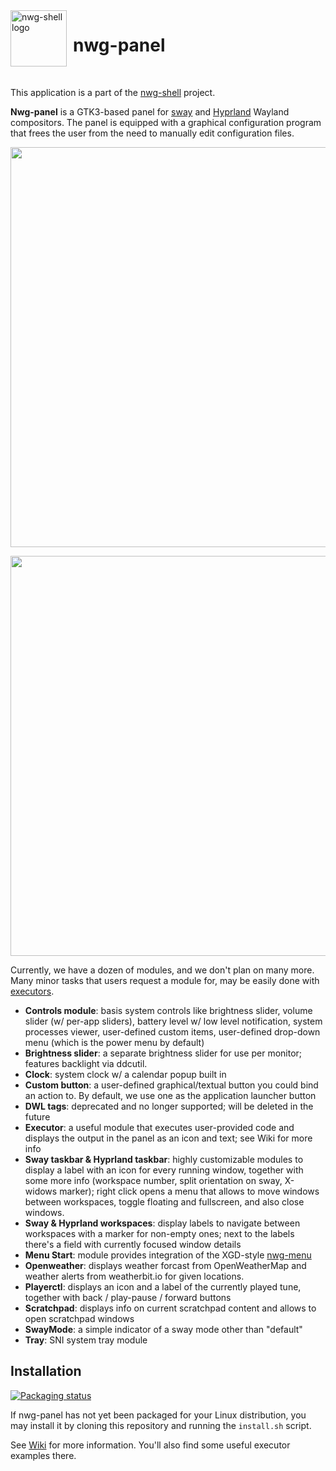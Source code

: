 <img src="https://github.com/nwg-piotr/nwg-panel/assets/20579136/36327f89-05b8-420d-998a-8f5f7d385545" width="90" style="margin-right:10px" align=left alt="nwg-shell logo">
<H1>nwg-panel</H1><br>

This application is a part of the [nwg-shell](https://nwg-piotr.github.io/nwg-shell) project.

**Nwg-panel** is a GTK3-based panel for [sway](https://github.com/swaywm/sway) and [Hyprland](https://github.com/hyprwm/Hyprland) 
Wayland compositors. The panel is equipped with a graphical configuration program that frees the user from the need to 
manually edit configuration files.

<img src="https://github.com/nwg-piotr/nwg-panel/assets/20579136/09866188-6819-4dfb-99df-40af53be859b" width=640><br>

<img src="https://github.com/nwg-piotr/nwg-panel/assets/20579136/1aeb8990-f355-4ba9-80e3-9aa2a46730ca" width=640><br>

Currently, we have a dozen of modules, and we don't plan on many more. Many minor tasks that users request a module for,
may be easily done with [executors](https://github.com/nwg-piotr/nwg-panel/wiki/modules:-Executor).

- **Controls module**: basis system controls like brightness slider, volume slider (w/ per-app sliders), battery 
level w/ low level notification, system processes viewer, user-defined custom items, user-defined drop-down menu 
(which is the power menu by default)
- **Brightness slider**: a separate brightness slider for use per monitor; features backlight via ddcutil.
- **Clock**: system clock w/ a calendar popup built in
- **Custom button**: a user-defined graphical/textual button you could bind an action to. By default, we use one as the 
application launcher button
- **DWL tags**: deprecated and no longer supported; will be deleted in the future
- **Executor**: a useful module that executes user-provided code and displays the output in the panel as an icon and 
text; see Wiki for more info
- **Sway taskbar & Hyprland taskbar**: highly customizable modules to display a label with an icon for every running 
window, together with some more info (workspace number, split orientation on sway, X-widows marker); right click opens 
a menu that allows to move windows between workspaces, toggle floating and fullscreen, and also close windows.
- **Sway & Hyprland workspaces**: display labels to navigate between workspaces with a marker for non-empty ones; next
to the labels there's a field with currently focused window details
- **Menu Start**: module provides integration of the XGD-style [nwg-menu](https://github.com/nwg-piotr/nwg-menu)
- **Openweather**: displays weather forcast from OpenWeatherMap and weather alerts from weatherbit.io for given locations.
- **Playerctl**: displays an icon and a label of the currently played tune, together with back / play-pause / forward 
buttons
- **Scratchpad**: displays info on current scratchpad content and allows to open scratchpad windows 
- **SwayMode**: a simple indicator of a sway mode other than "default"
- **Tray**: SNI system tray module

## Installation

[![Packaging status](https://repology.org/badge/vertical-allrepos/nwg-panel.svg)](https://repology.org/project/nwg-panel/versions)

If nwg-panel has not yet been packaged for your Linux distribution, you may install it by cloning this repository
and running the `install.sh` script.

See [Wiki](https://github.com/nwg-piotr/nwg-panel/wiki) for more information. You'll also find some useful executor examples there.
